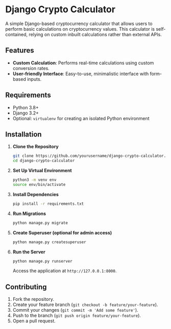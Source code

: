 # Django Crypto Calculator

A simple Django-based cryptocurrency calculator that allows users to perform basic calculations on cryptocurrency values. This calculator is self-contained, relying on custom inbuilt calculations rather than external APIs.

## Features

- **Custom Calculation**: Performs real-time calculations using custom conversion rates.
- **User-friendly Interface**: Easy-to-use, minimalistic interface with form-based inputs.

## Requirements

- Python 3.8+
- Django 3.2+
- Optional: `virtualenv` for creating an isolated Python environment

## Installation

1. **Clone the Repository**

    ```bash
    git clone https://github.com/yourusername/django-crypto-calculator.git
    cd django-crypto-calculator
    ```

2. **Set Up Virtual Environment**

    ```bash
    python3 -m venv env
    source env/bin/activate
    ```

3. **Install Dependencies**

    ```bash
    pip install -r requirements.txt
    ```

4. **Run Migrations**

    ```bash
    python manage.py migrate
    ```

5. **Create Superuser (optional for admin access)**

    ```bash
    python manage.py createsuperuser
    ```

6. **Run the Server**

    ```bash
    python manage.py runserver
    ```

    Access the application at `http://127.0.0.1:8000`.

## Contributing

1. Fork the repository.
2. Create your feature branch (`git checkout -b feature/your-feature`).
3. Commit your changes (`git commit -m 'Add some feature'`).
4. Push to the branch (`git push origin feature/your-feature`).
5. Open a pull request.
